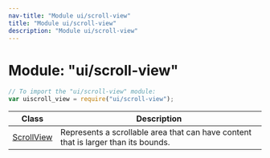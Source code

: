 ```yaml
---
nav-title: "Module ui/scroll-view"
title: "Module ui/scroll-view"
description: "Module ui/scroll-view"
---
```

# Module: "ui/scroll-view"

``` JavaScript
// To import the "ui/scroll-view" module:
var uiscroll_view = require("ui/scroll-view");
```

Class | Description
------|------------
[ScrollView](../../ui/scroll-view/ScrollView.md) | Represents a scrollable area that can have content that is larger than its bounds.